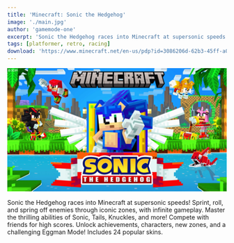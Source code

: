 ```yaml
---
title: 'Minecraft: Sonic the Hedgehog'
image: './main.jpg'
author: 'gamemode-one'
excerpt: 'Sonic the Hedgehog races into Minecraft at supersonic speeds!'
tags: [platformer, retro, racing]
download: 'https://www.minecraft.net/en-us/pdp?id=3086206d-62b3-45ff-a0a8-968b8de33082'
---
```


![Thumbnail](./main.jpg)

Sonic the Hedgehog races into Minecraft at supersonic speeds! Sprint, roll, and spring off enemies through iconic zones, with infinite gameplay. Master the thrilling abilities of Sonic, Tails, Knuckles, and more! Compete with friends for high scores. Unlock achievements, characters, new zones, and a challenging Eggman Mode! Includes 24 popular skins.
